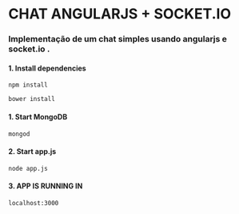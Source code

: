 # CHAT ANGULARJS + SOCKET.IO

### Implementação de um chat simples usando angularjs e socket.io .

#### 1. Install dependencies
```
npm install
``` 
```
bower install 
```
#### 1. Start MongoDB
```
mongod
```

#### 2. Start app.js 
```
node app.js
```
#### 3. APP IS RUNNING IN 
```
localhost:3000
```